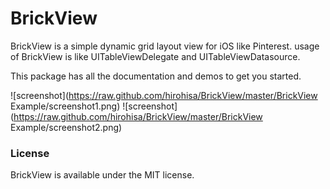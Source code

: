 BrickView
==================
BrickView is a simple dynamic grid layout view for iOS like Pinterest.
usage of BrickView is like UITableViewDelegate and UITableViewDatasource.

This package has all the documentation and demos to get you started.

![screenshot](https://raw.github.com/hirohisa/BrickView/master/BrickView Example/screenshot1.png)
![screenshot](https://raw.github.com/hirohisa/BrickView/master/BrickView Example/screenshot2.png)

### License

BrickView is available under the MIT license.
